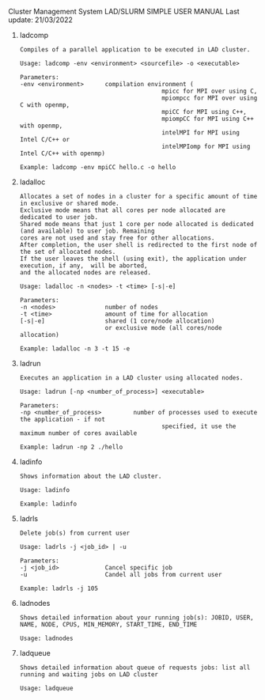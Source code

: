 Cluster Management System LAD/SLURM
SIMPLE USER MANUAL
Last update: 21/03/2022

1.  ladcomp

        Compiles of a parallel application to be executed in LAD cluster.

        Usage: ladcomp -env <environment> <sourcefile> -o <executable>

        Parameters:
        -env <environment>      compilation environment (
                                                mpicc for MPI over using C,
                                                mpiompcc for MPI over using C with openmp,
                                                mpiCC for MPI using C++,
                                                mpiompCC for MPI using C++ with openmp,
                                                intelMPI for MPI using Intel C/C++ or
                                                intelMPIomp for MPI using Intel C/C++ with openmp)

        Example: ladcomp -env mpiCC hello.c -o hello

2.  ladalloc

        Allocates a set of nodes in a cluster for a specific amount of time in exclusive or shared mode.
        Exclusive mode means that all cores per node allocated are dedicated to user job.
        Shared mode means that just 1 core per node allocated is dedicated (and available) to user job. Remaining
        cores are not used and stay free for other allocations.
        After completion, the user shell is redirected to the first node of the set of allocated nodes.
        If the user leaves the shell (using exit), the application under execution, if any,  will be aborted,
        and the allocated nodes are released.

        Usage: ladalloc -n <nodes> -t <time> [-s|-e]

        Parameters:
        -n <nodes>              number of nodes
        -t <time>               amount of time for allocation
        [-s|-e]                 shared (1 core/node allocation)
                                or exclusive mode (all cores/node allocation)

        Example: ladalloc -n 3 -t 15 -e

3.  ladrun

        Executes an application in a LAD cluster using allocated nodes.

        Usage: ladrun [-np <number_of_process>] <executable>

        Parameters:
        -np <number_of_process>         number of processes used to execute the application - if not
                                                specified, it use the maximum number of cores available

        Example: ladrun -np 2 ./hello

4.  ladinfo

        Shows information about the LAD cluster.

        Usage: ladinfo

        Example: ladinfo

5.  ladrls

        Delete job(s) from current user

        Usage: ladrls -j <job_id> | -u

        Parameters:
        -j <job_id>             Cancel specific job
        -u                      Candel all jobs from current user

        Example: ladrls -j 105

6.  ladnodes

        Shows detailed information about your running job(s): JOBID, USER, NAME, NODE, CPUS, MIN_MEMORY, START_TIME, END_TIME

        Usage: ladnodes

7.  ladqueue

        Shows detailed information about queue of requests jobs: list all running and waiting jobs on LAD cluster

        Usage: ladqueue
